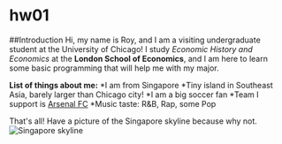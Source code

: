 # hw01
##Introduction
Hi, my name is Roy, and I am a visiting undergraduate student at the University of Chicago! I study *Economic History and Economics* at the **London School of Economics**, and I am here to learn some basic programming that will help me with my major.

**List of things about me:**
*I am from Singapore
  *Tiny island in Southeast Asia, barely larger than Chicago city!
*I am a big soccer fan
  *Team I support is [Arsenal FC](https://www.arsenal.com/)
*Music taste: R&B, Rap, some Pop

That's all! Have a picture of the Singapore skyline because why not.
![Singapore skyline](https://media.istockphoto.com/photos/singapore-skyline-at-marina-bay-at-twilight-with-glowing-sunset-the-picture-id642250848?k=6&m=642250848&s=612x612&w=0&h=j6axpCSSN2_j8OOjuvrs0qzo1FcKv2wvlKOlsV_rG4g=)

